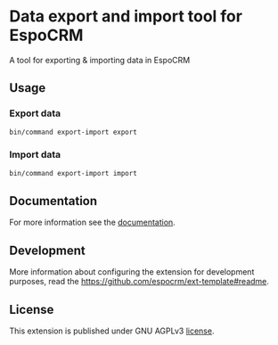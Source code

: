 # Data export and import tool for EspoCRM

A tool for exporting & importing data in EspoCRM

## Usage

### Export data

```bash
bin/command export-import export
```

### Import data

```bash
bin/command export-import import
```

## Documentation

For more information see the [documentation](https://docs.espocrm.com/extensions/export-import/overview/).

## Development

More information about configuring the extension for development purposes, read the https://github.com/espocrm/ext-template#readme.

## License

This extension is published under GNU AGPLv3 [license](https://raw.githubusercontent.com/espocrm/ext-export-import/master/LICENSE).
